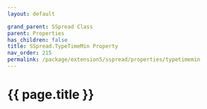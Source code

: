 ```yaml
---
layout: default

grand_parent: SSpread Class
parent: Properties
has_children: false
title: SSpread.TypeTimeMin Property
nav_order: 215
permalink: /package/extension5/sspread/properties/typetimemin
---
```

# {{ page.title }}
